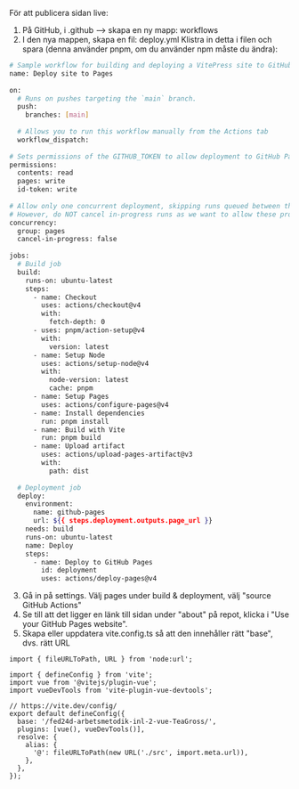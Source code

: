 För att publicera sidan live:
 
1. På GitHub, i .github --> skapa en ny mapp: workflows
2. I den nya mappen, skapa en fil: deploy.yml 
Klistra in detta i filen och spara (denna använder pnpm, om du använder npm måste du ändra):
```bash
# Sample workflow for building and deploying a VitePress site to GitHub Pages
name: Deploy site to Pages
 
on:
  # Runs on pushes targeting the `main` branch.
  push:
    branches: [main]
 
  # Allows you to run this workflow manually from the Actions tab
  workflow_dispatch:
 
# Sets permissions of the GITHUB_TOKEN to allow deployment to GitHub Pages
permissions:
  contents: read
  pages: write
  id-token: write
 
# Allow only one concurrent deployment, skipping runs queued between the run in-progress and latest queued.
# However, do NOT cancel in-progress runs as we want to allow these production deployments to complete.
concurrency:
  group: pages
  cancel-in-progress: false
 
jobs:
  # Build job
  build:
    runs-on: ubuntu-latest
    steps:
      - name: Checkout
        uses: actions/checkout@v4
        with:
          fetch-depth: 0
      - uses: pnpm/action-setup@v4
        with:
          version: latest
      - name: Setup Node
        uses: actions/setup-node@v4
        with:
          node-version: latest
          cache: pnpm
      - name: Setup Pages
        uses: actions/configure-pages@v4
      - name: Install dependencies
        run: pnpm install
      - name: Build with Vite
        run: pnpm build
      - name: Upload artifact
        uses: actions/upload-pages-artifact@v3
        with:
          path: dist
 
  # Deployment job
  deploy:
    environment:
      name: github-pages
      url: ${{ steps.deployment.outputs.page_url }}
    needs: build
    runs-on: ubuntu-latest
    name: Deploy
    steps:
      - name: Deploy to GitHub Pages
        id: deployment
        uses: actions/deploy-pages@v4
```
 

3. Gå in på settings. Välj pages under build & deployment, välj "source GitHub Actions"
4. Se till att det ligger en länk till sidan under "about" på repot, klicka i "Use your GitHub Pages website".
5. Skapa eller uppdatera vite.config.ts så att den innehåller rätt "base", dvs. rätt URL
```
import { fileURLToPath, URL } from 'node:url';
 
import { defineConfig } from 'vite';
import vue from '@vitejs/plugin-vue';
import vueDevTools from 'vite-plugin-vue-devtools';
 
// https://vite.dev/config/
export default defineConfig({
  base: '/fed24d-arbetsmetodik-inl-2-vue-TeaGross/',
  plugins: [vue(), vueDevTools()],
  resolve: {
    alias: {
      '@': fileURLToPath(new URL('./src', import.meta.url)),
    },
  },
});
```
